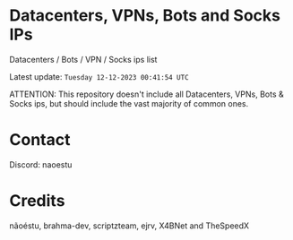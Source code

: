 # Datacenters, VPNs, Bots and Socks IPs
 
Datacenters / Bots / VPN / Socks ips list

Latest update: `Tuesday 12-12-2023 00:41:54 UTC` 

ATTENTION: This repository doesn't include all Datacenters, VPNs, Bots & Socks ips, 
but should include the vast majority of common ones.

# Contact
Discord: naoestu

# Credits
nãoéstu, brahma-dev, scriptzteam, ejrv, X4BNet and TheSpeedX
